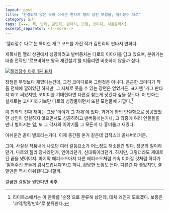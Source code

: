 ```yaml
---
layout: post
title: "완결되지 않은 듯해 아쉬운 판타지 젤리 상인 모험물, 젤리장수 다로"
category: 도서
tags: [★★★, 책, 만화, 김민희, 판타지, 모험, 코미디, 서울문화사]
excerpt_separator: <!--more-->
---
```


'젤리장수 다로'는 특이한 개그 코드를 가진 작가 김민희의 판타지 만화다.
<!--more-->
제목처럼 젤리 상권에서 성공하려고 발버둥치는 다로의 이야기를 담고 있으며,
분위기는 대충 전작인 '르브바하프 왕국 재건설기'를 떠올리면 비슷하지 않을까 싶다.

[![젤리장수 다로 1권 표지](https://lh5.googleusercontent.com/-lc-XHcW5LP8/VSiwUkLPrUI/AAAAAAAAPPs/-pGY6i-9BO4/w270/daro.jpg "김민희 작가 특유의 개그 코드가 가득 담긴 만화다.")](http://www.aladin.co.kr/shop/wproduct.aspx?ISBN=8926317455&ttbkey=ttbreznoa0249001&COPYPaper=1)

장점은 무엇보다 재밌다는건데, 그건 코미디로써 그런것은 아니다.
은근한 코미디가 작품 전체에 깔려있긴 하지만, 그 자체로 웃을 수 있는 장면은 없었거든.
표지엔 '개그 판타지'라고 써놨지만, 코미디를 기대한다면 다른걸 찾는게 낫겠다 싶을 정도다.
이 만화는 실제로는 코미디라기보단 다로의 성장물이면서 또한 모험물에 가깝다.[^1]

[^1]: 리디북스에서는 이 만화를 '순정'으로 분류해 놨던데, 대체 왜인지 모르겠다. 보통은 '코믹/명랑만화'로 분류한다.

이 만화의 진짜 재미는 그냥 '이야기 그 자체'에 있다.
과거에 한번 얍실함으로 성공했었던 상인이 얍실하지 않으면서도 성공하려고 발버둥치는거나,
그 와중에 여러 인물들을 만나 벌어지는 일, 또 그 각자의 이야기들 그 모든게 다 흥미롭고 재밌다.

아쉬운건 끝이 별로라는거다.
이제 중간쯤 온거 같은데 갑작스레 끝나버리거든.

그야, 사실상 작품내에 나오던 여러 갈등요소가 어느정도 해소된건 맞다.
장군의 일이라던가, 다로의 젤리 장사라던가, 인어라던가, 신대륙이라던가.
하지만, 그렇더라도 제대로 된 끝을 냈어야지.
마지막 에피소드마저 다른 에피소드처럼 계속 이어질 것처럼 하다가 '읽어주신 분들께 감사드립니다'라고 하니, 황당한 느낌도 든다.
다른건 다 좋았지만, 결말만은 역시 아쉬웠다고나할까.

깔끔한 결말을 원한다면 비추.
